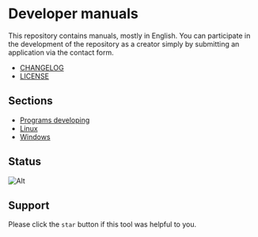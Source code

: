 # Developer manuals

This repository contains manuals, mostly in English.
You can participate in the development of the repository as a creator simply by submitting an application via the contact form.

- [CHANGELOG](CHANGELOG.md)
- [LICENSE](LICENSE.md)

## Sections
- [Programs developing](Dev/README.md)
- [Linux](Linux/README.md)
- [Windows](Windows/README.md)

## Status
![Alt](https://repobeats.axiom.co/api/embed/883e1775ea41949c03738317d4a3723402263d15.svg "Repobeats analytics image")

## Support
Please click the `star` button if this tool was helpful to you.
